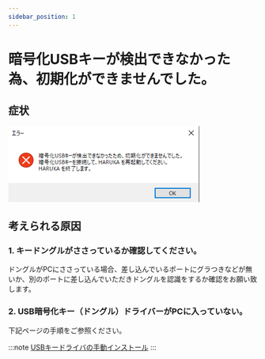 ```yaml
---
sidebar_position: 1
---
```


# 暗号化USBキーが検出できなかった為、初期化ができませんでした。

## 症状



![](/assets/1.png)

## 考えられる原因

### 1. キードングルがささっているか確認してください。

ドングルがPCにささっている場合、差し込んでいるポートにグラつきなどが無いか、別のポートに差し込んでいただきドングルを認識をするか確認をお願い致します。

### 2. USB暗号化キー（ドングル）ドライバーがPCに入っていない。

下記ページの手順をご参照ください。

:::note
[USBキードライバの手動インストール](/docs/basic/harukanoinsutru/usbkdoraibanoinsutru)
:::
